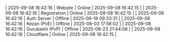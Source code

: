 | 2025-09-08 16:42:16 | Website | Online | 2025-09-08 16:42:15 |
| 2025-09-08 16:42:16 | Registration | Online | 2025-09-08 16:42:15 |
| 2025-09-08 16:42:16 | Auth Server | Offline | 2025-08-18 09:33:31 |
| 2025-09-08 16:42:16 | Kezan (PvE) | Offline | 2025-08-03 17:58:02 |
| 2025-09-08 16:42:16 | Gurubashi (PvP) | Offline | 2025-08-23 21:44:06 |
| 2025-09-08 16:42:16 | Cloudflare | Online | 2025-09-08 16:42:15 |
